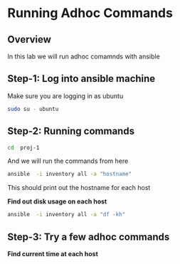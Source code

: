  # Running Adhoc Commands

## Overview

 In this lab we will run adhoc comamnds with ansible

## Step-1: Log into ansible machine

 Make sure you are logging in as ubuntu

 ```bash
 sudo su - ubuntu
 ```

## Step-2: Running commands

```bash
cd  proj-1
```

And we will run the commands from here

```bash
ansible  -i inventory all -a "hostname"
```

This should print out the hostname for each host

**Find out disk usage on each host**

```bash
ansible  -i inventory all -a "df -kh"
```

## Step-3: Try a few adhoc commands

**Find current time at each host**
